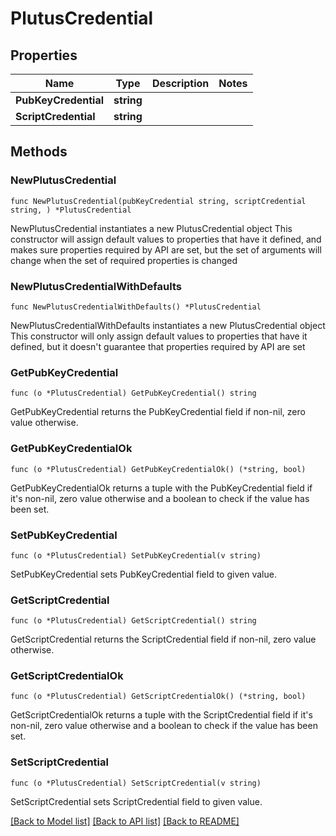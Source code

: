 # PlutusCredential

## Properties

Name | Type | Description | Notes
------------ | ------------- | ------------- | -------------
**PubKeyCredential** | **string** |  | 
**ScriptCredential** | **string** |  | 

## Methods

### NewPlutusCredential

`func NewPlutusCredential(pubKeyCredential string, scriptCredential string, ) *PlutusCredential`

NewPlutusCredential instantiates a new PlutusCredential object
This constructor will assign default values to properties that have it defined,
and makes sure properties required by API are set, but the set of arguments
will change when the set of required properties is changed

### NewPlutusCredentialWithDefaults

`func NewPlutusCredentialWithDefaults() *PlutusCredential`

NewPlutusCredentialWithDefaults instantiates a new PlutusCredential object
This constructor will only assign default values to properties that have it defined,
but it doesn't guarantee that properties required by API are set

### GetPubKeyCredential

`func (o *PlutusCredential) GetPubKeyCredential() string`

GetPubKeyCredential returns the PubKeyCredential field if non-nil, zero value otherwise.

### GetPubKeyCredentialOk

`func (o *PlutusCredential) GetPubKeyCredentialOk() (*string, bool)`

GetPubKeyCredentialOk returns a tuple with the PubKeyCredential field if it's non-nil, zero value otherwise
and a boolean to check if the value has been set.

### SetPubKeyCredential

`func (o *PlutusCredential) SetPubKeyCredential(v string)`

SetPubKeyCredential sets PubKeyCredential field to given value.


### GetScriptCredential

`func (o *PlutusCredential) GetScriptCredential() string`

GetScriptCredential returns the ScriptCredential field if non-nil, zero value otherwise.

### GetScriptCredentialOk

`func (o *PlutusCredential) GetScriptCredentialOk() (*string, bool)`

GetScriptCredentialOk returns a tuple with the ScriptCredential field if it's non-nil, zero value otherwise
and a boolean to check if the value has been set.

### SetScriptCredential

`func (o *PlutusCredential) SetScriptCredential(v string)`

SetScriptCredential sets ScriptCredential field to given value.



[[Back to Model list]](../README.md#documentation-for-models) [[Back to API list]](../README.md#documentation-for-api-endpoints) [[Back to README]](../README.md)


